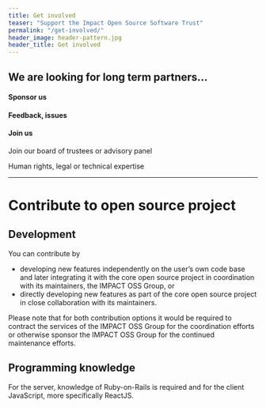 ```yaml
---
title: Get involved
teaser: "Support the Impact Open Source Software Trust"
permalink: "/get-involved/"
header_image: header-pattern.jpg
header_title: Get involved
---
```


## We are looking for long term partners...

#### Sponsor us

#### Feedback, issues

#### Join us

Join our board of trustees or advisory panel

Human rights, legal or technical expertise



---

# Contribute to open source project

## Development

You can contribute by
* developing new features independently on the user’s own code base and later integrating it with the core open source project in coordination with its maintainers, the IMPACT OSS Group, or
* directly developing new features as part of the core open source project in close collaboration with its maintainers.

Please note that for both contribution options it would be required to contract the services of the IMPACT OSS Group for the coordination efforts or otherwise sponsor the IMPACT OSS Group for the continued maintenance efforts.

## Programming knowledge

For the server, knowledge of Ruby-on-Rails is required and for the client JavaScript, more specifically ReactJS.
